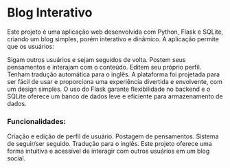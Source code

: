# Blog Interativo
Este projeto é uma aplicação web desenvolvida com Python, Flask e SQLite, criando um blog simples, porém interativo e dinâmico. A aplicação permite que os usuários:

Sigam outros usuários e sejam seguidos de volta.
Postem seus pensamentos e interajam com o conteúdo.
Editem seu próprio perfil.
Tenham tradução automática para o inglês.
A plataforma foi projetada para ser fácil de usar e proporciona uma experiência divertida e envolvente, com um design simples. O uso do Flask garante flexibilidade no backend e o SQLite oferece um banco de dados leve e eficiente para armazenamento de dados.

### Funcionalidades:
Criação e edição de perfil de usuário.
Postagem de pensamentos.
Sistema de seguir/ser seguido.
Tradução para o inglês.
Este projeto oferece uma forma intuitiva e acessível de interagir com outros usuários em um blog social.
